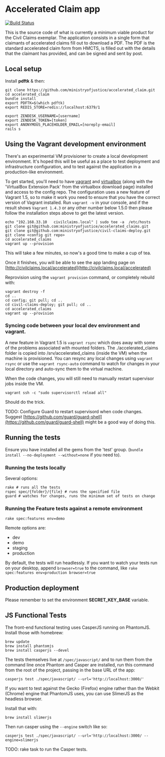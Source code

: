 # Accelerated Claim app

[![Build Status](http://jenkins.dsd.io/view/Civil%20Claims%20Dashboard/job/civilclaims-accelerated-test/badge/icon)](http://ec2-54-194-212-120.eu-west-1.compute.amazonaws.com/view/Civil%20Claims%20Dashboard/job/civilclaims-accelerated-test/)

This is the source code of what is currently a minimum viable product for the Civil Claims exemplar. The application consists in a single form that claimants of accelerated claims fill out to download a PDF. The PDF is the standard accelerated claim form from HMCTS, is filled out with the details that the claimant has provided, and can be signed and sent by post.

## Local setup

Install **pdftk** & then:

```
git clone https://github.com/ministryofjustice/accelerated_claim.git
cd accelerated_claim
bundle install
export PDFTK=$(which pdftk)
export REDIS_STORE=redis://localhost:6379/1

export ZENDESK_USERNAME=[username]
export ZENDESK_TOKEN=[token]
export ANONYMOUS_PLACEHOLDER_EMAIL=[noreply-email]
rails s
```

## Using the Vagrant development environment

There's an experimental VM provisioner to create a local development environment. It's hoped this will be useful as a place to test 
deployment and infrastructure configuration, and to test against the application in a production-like environment.

To get started, you'll need to have [vagrant](http://www.vagrantup.com/) and [virtualbox](https://www.virtualbox.org/) (along with the 'VirtualBox Extension Pack' from the virtualbox download page) installed and access to the config repo.
The configuration uses a new feature of Vagrant 1.5, so to make it work you need to ensure that you have the correct version of Vagrant installed. Run `vagrant -v` in your console, and if the result shows `Vagrant 1.4.3` or any other number below 1.5.0 then please follow the installation steps above to get the latest version. 

```
echo "192.168.33.10   civilclaims.local" | sudo tee -a  /etc/hosts
git clone git@github.com:ministryofjustice/accelerated_claims.git
git clone git@github.com:ministryofjustice/civil-claims-deploy.git
git clone <config git repo>
cd accelerated_claims
vagrant up --provision
```
This will take a few minutes, so now's a good time to make a cup of tea. 

Once it finishes, you will be able to see the app landing page on [http://civilclaims.local/accelerated](http://civilclaims.local/accelerated)

Reprovision using the `vagrant provision` command, or completely rebuild with:
```
vagrant destroy -f
cd ..
cd config; git pull; cd ..
cd civil-claims-deploy; git pull; cd ..
cd accelerated_claims
vagrant up --provision
```

### Syncing code between your local dev environment and vagrant.

A new feature in Vagrant 1.5 is `vagrant rsync` which does away with some of the problems associated with mounted folders.
The ./accelerated_claims folder is copied into /srv/accelerated_claims (inside the VM) when the machine is provisioned. You can resync any local changes using `vagrant rsync` or use the `vagrant rsync-auto` command to watch for changes in your local directory and auto-sync them to the virtual machine.

When the code changes, you will still need to manually restart supervisor jobs inside the VM. 

```
vagrant ssh -c "sudo supervisorctl reload all"
```

Should do the trick.

TODO: 
Configure Guard to restart supervisord when code changes. Suggest [https://github.com/guard/guard-shell](https://github.com/guard/guard-shell) might be a good way of doing this.

## Running the tests

Ensure you have installed all the gems from the 'test' group. (`bundle install --no-deployment --without=none` if you need to).

### Running the tests locally

Several options: 
```
rake # runs all the tests
rspec spec/{folder}/{file} # runs the specified file
guard # watches for changes, runs the minimum set of tests on change
```

### Running the Feature tests against a remote environment

`rake spec:features env=demo`

Remote options are: 
* dev 
* demo
* staging
* production

By default, the tests will run headlessly. If you want to watch your tests run on your desktop, append `browser=true` to the command, like `rake spec:features env=production browser=true`

## Production deployment

Please remember to set the environment **SECRET_KEY_BASE** variable.

## JS Functional Tests

The front-end functional testing uses CasperJS running on PhantomJS. Install those with homebrew:

```
brew update
brew install phantomjs
brew install casperjs --devel
```

The tests themselves live at `/spec/javascript/` and to run them from the command line once Phantom and Casper are installed, run this command from the root of the project, passing in the base URL of the app:

```
casperjs test ./spec/javascript/ --url='http://localhost:3000/'
```

If you want to test against the Gecko (Firefox) engine rather than the Webkit (Chrome) engine that PhantomJS uses, you can use SlimerJS as the headless browser.

Install that with:

```
brew install slimerjs
```

Then run casper using the `--engine` switch like so:

```
casperjs test ./spec/javascript/ --url='http://localhost:3000/ --engine=slimerjs
```

TODO: rake task to run the Casper tests.
